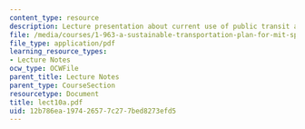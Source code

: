 ```yaml
---
content_type: resource
description: Lecture presentation about current use of public transit at MIT.
file: /media/courses/1-963-a-sustainable-transportation-plan-for-mit-spring-2007/12b786ea197426577c277bed8273efd5_lect10a.pdf
file_type: application/pdf
learning_resource_types:
- Lecture Notes
ocw_type: OCWFile
parent_title: Lecture Notes
parent_type: CourseSection
resourcetype: Document
title: lect10a.pdf
uid: 12b786ea-1974-2657-7c27-7bed8273efd5
---
```

